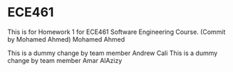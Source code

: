 # ECE461

This is for Homework 1 for ECE461 Software Engineering Course. (Commit by Mohamed Ahmed)
Mohamed Ahmed

This is a dummy change by team member Andrew Cali
This is a dummy change by team member Amar AlAzizy
